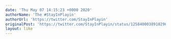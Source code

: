 ```yaml
---
date: 'Thu May 07 14:15:23 +0000 2020'
authorName: 'The #StayInPlayin'
authorUrl: 'https://twitter.com/StayInPlayin'
originalPost: 'https://twitter.com/StayInPlayin/status/1258400038910296064'
layout: like
---
```

